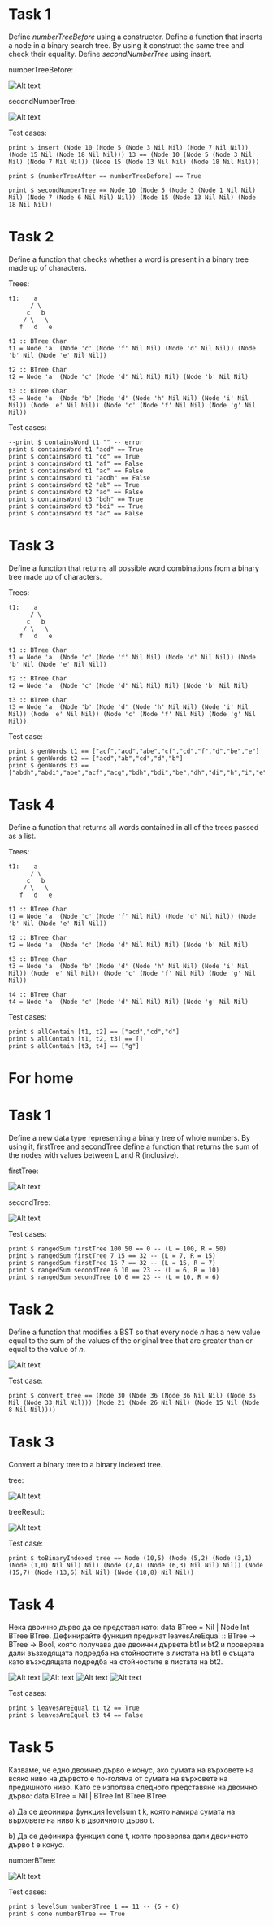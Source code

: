 # Task 1
Define *numberTreeBefore* using a constructor. Define a function that inserts a node in a binary search tree. By using it construct the same tree and check their equality. Define *secondNumberTree* using insert.

numberTreeBefore:

![Alt text](pictures/task1_1.png?raw=true "task1_1.png")

secondNumberTree:

![Alt text](pictures/task1_2.png?raw=true "task1_2.png")

Test cases:

    print $ insert (Node 10 (Node 5 (Node 3 Nil Nil) (Node 7 Nil Nil)) (Node 15 Nil (Node 18 Nil Nil))) 13 == (Node 10 (Node 5 (Node 3 Nil Nil) (Node 7 Nil Nil)) (Node 15 (Node 13 Nil Nil) (Node 18 Nil Nil)))
    
    print $ (numberTreeAfter == numberTreeBefore) == True
    
    print $ secondNumberTree == Node 10 (Node 5 (Node 3 (Node 1 Nil Nil) Nil) (Node 7 (Node 6 Nil Nil) Nil)) (Node 15 (Node 13 Nil Nil) (Node 18 Nil Nil))

# Task 2
Define a function that checks whether a word is present in a binary tree made up of characters.

Trees:

    t1:    a
          / \
         c   b
        / \   \
       f   d   e

    t1 :: BTree Char
    t1 = Node 'a' (Node 'c' (Node 'f' Nil Nil) (Node 'd' Nil Nil)) (Node 'b' Nil (Node 'e' Nil Nil))

    t2 :: BTree Char
    t2 = Node 'a' (Node 'c' (Node 'd' Nil Nil) Nil) (Node 'b' Nil Nil)

    t3 :: BTree Char
    t3 = Node 'a' (Node 'b' (Node 'd' (Node 'h' Nil Nil) (Node 'i' Nil Nil)) (Node 'e' Nil Nil)) (Node 'c' (Node 'f' Nil Nil) (Node 'g' Nil Nil)) 

Test cases:

    --print $ containsWord t1 "" -- error
    print $ containsWord t1 "acd" == True
    print $ containsWord t1 "cd" == True
    print $ containsWord t1 "af" == False
    print $ containsWord t1 "ac" == False
    print $ containsWord t1 "acdh" == False
    print $ containsWord t2 "ab" == True
    print $ containsWord t2 "ad" == False
    print $ containsWord t3 "bdh" == True
    print $ containsWord t3 "bdi" == True
    print $ containsWord t3 "ac" == False

# Task 3
Define a function that returns all possible word combinations from a binary tree made up of characters.

Trees:

    t1:    a
          / \
         c   b
        / \   \
       f   d   e

    t1 :: BTree Char
    t1 = Node 'a' (Node 'c' (Node 'f' Nil Nil) (Node 'd' Nil Nil)) (Node 'b' Nil (Node 'e' Nil Nil))

    t2 :: BTree Char
    t2 = Node 'a' (Node 'c' (Node 'd' Nil Nil) Nil) (Node 'b' Nil Nil)

    t3 :: BTree Char
    t3 = Node 'a' (Node 'b' (Node 'd' (Node 'h' Nil Nil) (Node 'i' Nil Nil)) (Node 'e' Nil Nil)) (Node 'c' (Node 'f' Nil Nil) (Node 'g' Nil Nil)) 

Test case:

    print $ genWords t1 == ["acf","acd","abe","cf","cd","f","d","be","e"]
    print $ genWords t2 == ["acd","ab","cd","d","b"]
    print $ genWords t3 == ["abdh","abdi","abe","acf","acg","bdh","bdi","be","dh","di","h","i","e","cf","cg","f","g"]

# Task 4
Define a function that returns all words contained in all of the trees passed as a list.

Trees:

    t1:    a
          / \
         c   b
        / \   \
       f   d   e

    t1 :: BTree Char
    t1 = Node 'a' (Node 'c' (Node 'f' Nil Nil) (Node 'd' Nil Nil)) (Node 'b' Nil (Node 'e' Nil Nil))

    t2 :: BTree Char
    t2 = Node 'a' (Node 'c' (Node 'd' Nil Nil) Nil) (Node 'b' Nil Nil)

    t3 :: BTree Char
    t3 = Node 'a' (Node 'b' (Node 'd' (Node 'h' Nil Nil) (Node 'i' Nil Nil)) (Node 'e' Nil Nil)) (Node 'c' (Node 'f' Nil Nil) (Node 'g' Nil Nil)) 

    t4 :: BTree Char
    t4 = Node 'a' (Node 'c' (Node 'd' Nil Nil) Nil) (Node 'g' Nil Nil)


Test cases:

    print $ allContain [t1, t2] == ["acd","cd","d"]
    print $ allContain [t1, t2, t3] == []
    print $ allContain [t3, t4] == ["g"]

# For home
# Task 1
Define a new data type representing a binary tree of whole numbers. By using it, firstTree and secondTree define a function that returns the sum of the nodes with values between L and R (inclusive).

firstTree:

![Alt text](pictures/fh_task1_1.png?raw=true "fh_task1_1.png")

secondTree:

![Alt text](pictures/fh_task1_2.png?raw=true "fh_task1_2.png")

Test cases:

    print $ rangedSum firstTree 100 50 == 0 -- (L = 100, R = 50)
    print $ rangedSum firstTree 7 15 == 32 -- (L = 7, R = 15)
    print $ rangedSum firstTree 15 7 == 32 -- (L = 15, R = 7)
    print $ rangedSum secondTree 6 10 == 23 -- (L = 6, R = 10)
    print $ rangedSum secondTree 10 6 == 23 -- (L = 10, R = 6)

# Task 2
Define a function that modifies a BST so that every node *n* has a new value equal to the sum of the values of the original tree that are greater than or equal to the value of *n*.

![Alt text](pictures/fh_task2.png?raw=true "fh_task1_2.png")

Test case:

    print $ convert tree == (Node 30 (Node 36 (Node 36 Nil Nil) (Node 35 Nil (Node 33 Nil Nil))) (Node 21 (Node 26 Nil Nil) (Node 15 Nil (Node 8 Nil Nil))))

# Task 3
Convert a binary tree to a binary indexed tree.

tree:

![Alt text](pictures/fh_task3_1.png?raw=true "fh_task3_1.png")

treeResult:

![Alt text](pictures/fh_task3_2.png?raw=true "fh_task3_2.png")

Test case:

    print $ toBinaryIndexed tree == Node (10,5) (Node (5,2) (Node (3,1) (Node (1,0) Nil Nil) Nil) (Node (7,4) (Node (6,3) Nil Nil) Nil)) (Node (15,7) (Node (13,6) Nil Nil) (Node (18,8) Nil Nil))

# Task 4
Нека двоично дърво да се представя като: data BTree = Nil | Node Int BTree
BTree. Дефинирайте функция предикат leavesAreEqual :: BTree -> BTree -> Bool, която
получава две двоични дървета bt1 и bt2 и проверява дали възходящата подредба на
стойностите в листата на bt1 е същата като възходящата подредба на стойностите в
листата на bt2.

![Alt text](pictures/fh_task4_1.png?raw=true "pictures/fh_task4_1.png")
![Alt text](pictures/fh_task4_2.png?raw=true "pictures/fh_task4_2.png")
![Alt text](pictures/fh_task4_3.png?raw=true "pictures/fh_task4_3.png")
![Alt text](pictures/fh_task4_4.png?raw=true "pictures/fh_task4_4.png")

Test cases:

    print $ leavesAreEqual t1 t2 == True
    print $ leavesAreEqual t3 t4 == False

# Task 5
Казваме, че едно двоично дърво е конус, ако сумата на върховете на всяко
ниво на дървото е по-голяма от сумата на върховете на предишното ниво.
Като се използва следното представяне на двоично дърво:
data BTree = Nil | BTree Int BTree BTree

a) Да се дефинира функция levelsum t k, която намира сумата на върховете на ниво k в
двоичното дърво t.

b) Да се дефинира функция cone t, която проверява дали двоичното дърво t е конус.

numberBTree:

![Alt text](pictures/fh_task5.png?raw=true "pictures/fh_task5.png")

Test cases:

    print $ levelSum numberBTree 1 == 11 -- (5 + 6)
    print $ cone numberBTree == True